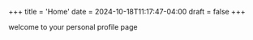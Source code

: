 +++
title = 'Home'
date = 2024-10-18T11:17:47-04:00
draft = false
+++

welcome to your personal profile page